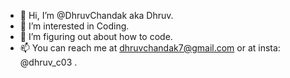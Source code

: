 - 👋 Hi, I’m @DhruvChandak aka Dhruv.
- 👀 I’m interested in Coding.
- 🌱 I’m figuring out about how to code.
- 📫 You can reach me at dhruvchandak7@gmail.com or at insta: @dhruv_c03 .


<!---
Badboy18o/Badboy18o is a ✨ special ✨ repository because its `README.md` (this file) appears on your GitHub profile.
You can click the Preview link to take a look at your changes.
--->
